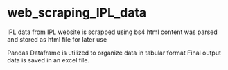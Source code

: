 # web_scraping_IPL_data
IPL data from IPL website is scrapped using bs4
html content was parsed and stored as html file for later use

Pandas Dataframe is utilized to organize data in tabular format
Final output data is saved in an excel file.